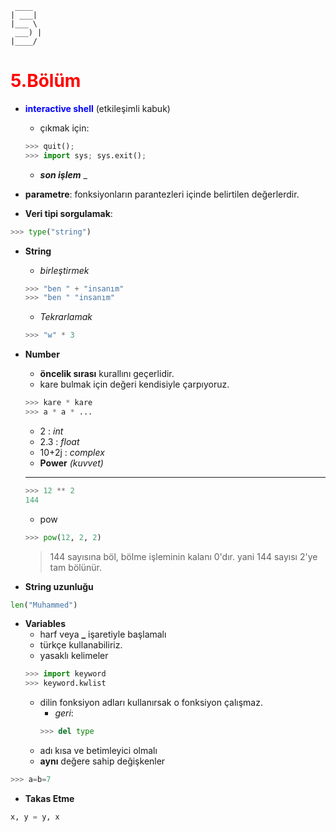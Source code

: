 ```
 ____
| ___|
|___ \
 ___) |
|____/
```
# <span style="color:red;font-weight:bold;">5.Bölüm</span>

* <span style="color:blue">**interactive shell**</span> (etkileşimli kabuk)
	* çıkmak için:
	```python
	>>> quit();
	>>> import sys; sys.exit();
	```
	* __*son işlem*__ _
* **parametre**: fonksiyonların parantezleri içinde belirtilen değerlerdir.

* **Veri tipi sorgulamak**:
```python
>>> type("string")
```

* **String**
    * *birleştirmek*
    ```python
    >>> "ben " + "insanım"
    >>> "ben " "insanım"
    ```
    * *Tekrarlamak*
    ```python
    >>> "w" * 3
    ```
* **Number**
	* **öncelik sırası** kurallını
geçerlidir.
	* kare bulmak için değeri kendisiyle çarpıyoruz.
	```python
	>>> kare * kare
	>>> a * a * ...
	```
	* 2     : *int*
	* 2.3   : *float*
	* 10+2j : *complex*
	* **Power** *(kuvvet)*
	* **
	```python
	>>> 12 ** 2
	144
	```
	* pow
	```python
	>>> pow(12, 2, 2)
	```
	> 144 sayısına böl, bölme işleminin kalanı 0'dır. yani 144 sayısı 2'ye tam bölünür.


* **String uzunluğu**
```python
len("Muhammed")
```

* **Variables**
	* harf veya **_** işaretiyle başlamalı
	* türkçe kullanabiliriz.
	* yasaklı kelimeler
	```python
	>>> import keyword
	>>> keyword.kwlist
	```
	* dilin fonksiyon adları kullanırsak o fonksiyon çalışmaz.
		* *geri*:
		```python
		>>> del type
		```
	* adı kısa ve betimleyici olmalı
	* **aynı** değere sahip değişkenler
```python
>>> a=b=7
```
* **Takas Etme**
```python
x, y = y, x
```

